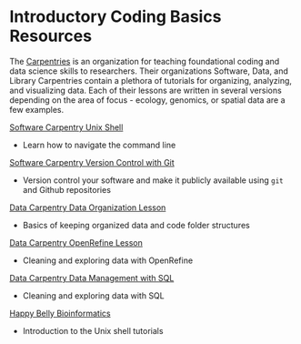 # Introductory Coding Basics Resources

The [Carpentries](https://carpentries.org/) is an organization for teaching foundational coding and data science skills to researchers. Their organizations Software, Data, and Library Carpentries contain a plethora of tutorials for organizing, analyzing, and visualizing data. Each of their lessons are written in several versions depending on the area of focus - ecology, genomics, or spatial data are a few examples. 

[Software Carpentry Unix Shell](http://swcarpentry.github.io/shell-novice/)
- Learn how to navigate the command line

[Software Carpentry Version Control with Git](http://swcarpentry.github.io/git-novice/)
- Version control your software and make it publicly available using `git` and Github repositories

[Data Carpentry Data Organization Lesson](https://datacarpentry.org/spreadsheet-ecology-lesson/)
- Basics of keeping organized data and code folder structures

[Data Carpentry OpenRefine Lesson](https://datacarpentry.org/OpenRefine-ecology-lesson/)
- Cleaning and exploring data with OpenRefine

[Data Carpentry Data Management with SQL](https://datacarpentry.org/sql-ecology-lesson/)
- Cleaning and exploring data with SQL

[Happy Belly Bioinformatics](https://astrobiomike.github.io/)
- Introduction to the Unix shell tutorials